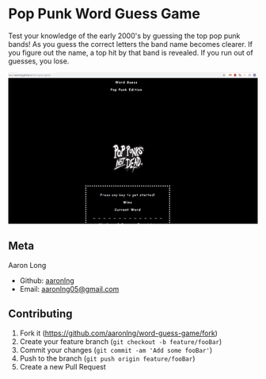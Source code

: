 # Pop Punk Word Guess Game

Test your knowledge of the early 2000's by guessing the top pop punk bands! As you guess the correct letters the band name becomes clearer. If you figure out the name, a top hit by that band is revealed. If you run out of guesses, you lose. 

![Demo of the game](/assets/images/demo.gif)

## Meta

Aaron Long   
  - Github: [aaronlng](https://github.com/aaronlng)
  - Email: aaronlng05@gmail.com 

## Contributing

1. Fork it (<https://github.com/aaronlng/word-guess-game/fork>)
2. Create your feature branch (`git checkout -b feature/fooBar`)
3. Commit your changes (`git commit -am 'Add some fooBar'`)
4. Push to the branch (`git push origin feature/fooBar`)
5. Create a new Pull Request
